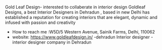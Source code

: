 Gold Leaf Design- 
interested to collaberate in interior design
Goldleaf Designs, a best Interior Designers in
Dehradun , based in new Delhi has established a
reputation for creating interiors that are elegant,
dynamic and infused with passion and creativity
-  How to reach me :W5D/5 Western Avenue, Sainik Farms, Delhi, 110062
-  website:  https://www.goldleafdesign.in/
-dehradun Interior designer
-interior designer company in Dehradun

<!---
Goldleafdesign/Goldleafdesign is a ✨ special ✨ repository because its `README.md` (this file) appears on your GitHub profile.
You can click the Preview link to take a look at your changes.
--->
